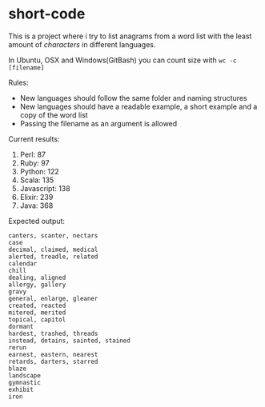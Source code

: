 # short-code
This is a project where i try to list anagrams from a word list with the least
amount of _characters_ in different languages.

In Ubuntu, OSX and Windows(GitBash) you can count size with ```wc -c [filename]```

Rules:
- New languages should follow the same folder and naming structures
- New languages should have a readable example, a short example and a copy of the word list
- Passing the filename as an argument is allowed

Current results:

1. Perl: 87
2. Ruby: 97
3. Python: 122
4. Scala: 135
5. Javascript: 138
6. Elixir: 239
7. Java: 368

Expected output:

```
canters, scanter, nectars
case
decimal, claimed, medical
alerted, treadle, related
calendar
chill
dealing, aligned
allergy, gallery
gravy
general, enlarge, gleaner
created, reacted
mitered, merited
topical, capitol
dormant
hardest, trashed, threads
instead, detains, sainted, stained
rerun
earnest, eastern, nearest
retards, darters, starred
blaze
landscape
gymnastic
exhibit
iron
```
